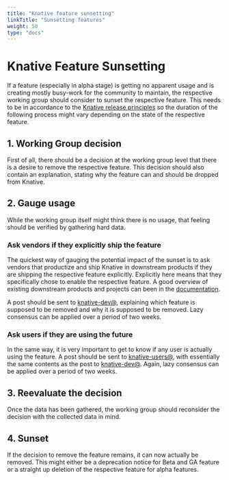 ```yaml
---
title: "Knative feature sunsetting"
linkTitle: "Sunsetting features"
weight: 50
type: "docs"
---
```


# Knative Feature Sunsetting

If a feature (especially in alpha stage) is getting no apparent usage and is
creating mostly busy-work for the community to maintain, the respective working
group should consider to sunset the respective feature. This needs to be in
accordance to the
[Knative release principles](RELEASE-VERSIONING-PRINCIPLES.md#api-support-principle)
so the duration of the following process might vary depending on the state of
the respective feature.

## 1. Working Group decision

First of all, there should be a decision at the working group level that there
is a desire to remove the respective feature. This decision should also contain
an explanation, stating why the feature can and should be dropped from Knative.

## 2. Gauge usage

While the working group itself might think there is no usage, that feeling
should be verified by gathering hard data.

### Ask vendors if they explicitly ship the feature

The quickest way of gauging the potential impact of the sunset is to ask vendors
that productize and ship Knative in downstream products if they are shipping the
respective feature explicitly. Explicitly here means that they specifically
chose to enable the respective feature. A good overview of existing downstream
products and projects can been in the
[documentation](https://knative.dev/docs/knative-offerings/).

A post should be sent to
[knative-dev@](https://groups.google.com/forum/#!forum/knative-dev), explaining
which feature is supposed to be removed and why it is supposed to be removed.
Lazy consensus can be applied over a period of two weeks.

### Ask users if they are using the future

In the same way, it is very important to get to know if any user is actually
using the feature. A post should be sent to
[knative-users@](https://groups.google.com/forum/#!forum/knative-users), with
essentially the same contents as the post to
[knative-dev@](https://groups.google.com/forum/#!forum/knative-dev). Again, lazy
consensus can be applied over a period of two weeks.

## 3. Reevaluate the decision

Once the data has been gathered, the working group should reconsider the
decision with the collected data in mind.

## 4. Sunset

If the decision to remove the feature remains, it can now actually be removed.
This might either be a deprecation notice for Beta and GA feature or a straight
up deletion of the respective feature for alpha features.
